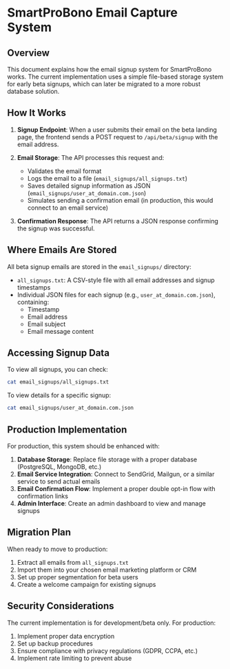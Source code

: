 # SmartProBono Email Capture System

## Overview

This document explains how the email signup system for SmartProBono works. The current implementation uses a simple file-based storage system for early beta signups, which can later be migrated to a more robust database solution.

## How It Works

1. **Signup Endpoint**: When a user submits their email on the beta landing page, the frontend sends a POST request to `/api/beta/signup` with the email address.

2. **Email Storage**: The API processes this request and:
   - Validates the email format
   - Logs the email to a file (`email_signups/all_signups.txt`)
   - Saves detailed signup information as JSON (`email_signups/user_at_domain.com.json`)
   - Simulates sending a confirmation email (in production, this would connect to an email service)

3. **Confirmation Response**: The API returns a JSON response confirming the signup was successful.

## Where Emails Are Stored

All beta signup emails are stored in the `email_signups/` directory:

- `all_signups.txt`: A CSV-style file with all email addresses and signup timestamps
- Individual JSON files for each signup (e.g., `user_at_domain.com.json`), containing:
  - Timestamp
  - Email address
  - Email subject
  - Email message content

## Accessing Signup Data

To view all signups, you can check:
```bash
cat email_signups/all_signups.txt
```

To view details for a specific signup:
```bash
cat email_signups/user_at_domain.com.json
```

## Production Implementation

For production, this system should be enhanced with:

1. **Database Storage**: Replace file storage with a proper database (PostgreSQL, MongoDB, etc.)
2. **Email Service Integration**: Connect to SendGrid, Mailgun, or a similar service to send actual emails
3. **Email Confirmation Flow**: Implement a proper double opt-in flow with confirmation links
4. **Admin Interface**: Create an admin dashboard to view and manage signups

## Migration Plan

When ready to move to production:

1. Extract all emails from `all_signups.txt`
2. Import them into your chosen email marketing platform or CRM
3. Set up proper segmentation for beta users
4. Create a welcome campaign for existing signups

## Security Considerations

The current implementation is for development/beta only. For production:

1. Implement proper data encryption
2. Set up backup procedures
3. Ensure compliance with privacy regulations (GDPR, CCPA, etc.)
4. Implement rate limiting to prevent abuse 